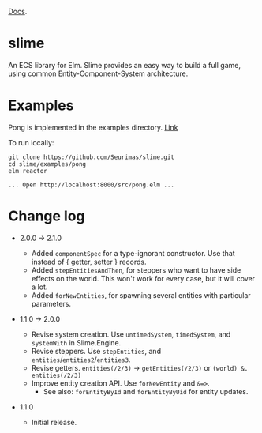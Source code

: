 [Docs](http://package.elm-lang.org/packages/seurimas/slime/latest).

# slime
An ECS library for Elm. Slime provides an easy way to build a full game, using common Entity-Component-System architecture.


# Examples
Pong is implemented in the examples directory. [Link](https://seurimas.github.io/slime/examples/pong/)

To run locally:

```
git clone https://github.com/Seurimas/slime.git
cd slime/examples/pong
elm reactor

... Open http://localhost:8000/src/pong.elm ...
```

# Change log
* 2.0.0 -> 2.1.0
  * Added `componentSpec` for a type-ignorant constructor. Use that instead of { getter, setter } records.
  * Added `stepEntitiesAndThen`, for steppers who want to have side effects on the world. This won't work for every case, but it will cover a lot.
  * Added `forNewEntities`, for spawning several entities with particular parameters.
* 1.1.0 -> 2.0.0
	* Revise system creation. Use `untimedSystem`, `timedSystem`, and `systemWith` in Slime.Engine.
	* Revise steppers. Use `stepEntities`, and `entities`/`entities2`/`entities3`.
	* Revise getters. `entities(/2/3)` -> `getEntities(/2/3)` or `(world) &. entities(/2/3)`
	* Improve entity creation API. Use `forNewEntity` and `&=>`.
		* See also: `forEntityById` and `forEntityByUid` for entity updates.

* 1.1.0
	* Initial release.
